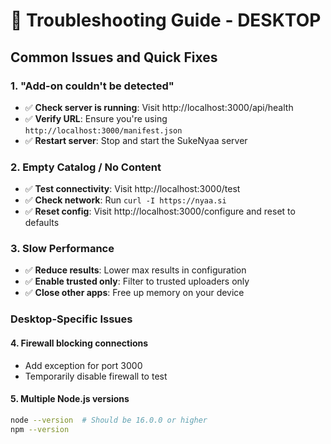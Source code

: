 # 🔧 Troubleshooting Guide - DESKTOP

## Common Issues and Quick Fixes

### 1. "Add-on couldn't be detected"
- ✅ **Check server is running**: Visit http://localhost:3000/api/health
- ✅ **Verify URL**: Ensure you're using `http://localhost:3000/manifest.json`
- ✅ **Restart server**: Stop and start the SukeNyaa server

### 2. Empty Catalog / No Content
- ✅ **Test connectivity**: Visit http://localhost:3000/test
- ✅ **Check network**: Run `curl -I https://nyaa.si`
- ✅ **Reset config**: Visit http://localhost:3000/configure and reset to defaults

### 3. Slow Performance
- ✅ **Reduce results**: Lower max results in configuration
- ✅ **Enable trusted only**: Filter to trusted uploaders only
- ✅ **Close other apps**: Free up memory on your device


### Desktop-Specific Issues

#### 4. Firewall blocking connections
- Add exception for port 3000
- Temporarily disable firewall to test

#### 5. Multiple Node.js versions
```bash
node --version  # Should be 16.0.0 or higher
npm --version
```
